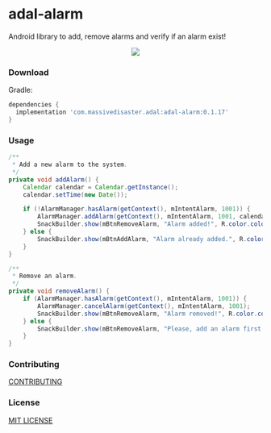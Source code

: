 # adal-alarm
Android library to add, remove alarms and verify if an alarm exist!

<div align="center">
  <img src="art/adal-alarm.gif" />
</div>

### Download

Gradle:

```gradle
dependencies {
  implementation 'com.massivedisaster.adal:adal-alarm:0.1.17'
}
```
### Usage

```java
/**
 * Add a new alarm to the system.
 */
private void addAlarm() {
    Calendar calendar = Calendar.getInstance();
    calendar.setTime(new Date());

    if (!AlarmManager.hasAlarm(getContext(), mIntentAlarm, 1001)) {
        AlarmManager.addAlarm(getContext(), mIntentAlarm, 1001, calendar);
        SnackBuilder.show(mBtnRemoveAlarm, "Alarm added!", R.color.colorAccent);
    } else {
        SnackBuilder.show(mBtnAddAlarm, "Alarm already added.", R.color.colorAccent);
    }
}

/**
 * Remove an alarm.
 */
private void removeAlarm() {
    if (AlarmManager.hasAlarm(getContext(), mIntentAlarm, 1001)) {
        AlarmManager.cancelAlarm(getContext(), mIntentAlarm, 1001);
        SnackBuilder.show(mBtnRemoveAlarm, "Alarm removed!", R.color.colorAccent);
    } else {
        SnackBuilder.show(mBtnRemoveAlarm, "Please, add an alarm first!", R.color.colorAccent);
    }
}
```

### Contributing
[CONTRIBUTING](../CONTRIBUTING.md)

### License
[MIT LICENSE](../LICENSE.md)

